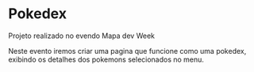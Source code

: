 # Pokedex
 
Projeto realizado no evendo Mapa dev Week

Neste evento iremos criar uma pagina que funcione como uma pokedex, exibindo os detalhes dos pokemons selecionados no menu.
